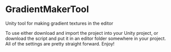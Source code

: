 # GradientMakerTool
Unity tool for making gradient textures in the editor

To use either download and import the project into your Unity project, or download the script and put it in an editor folder somewhere in your project. All of the settings are pretty straight forward. Enjoy!
